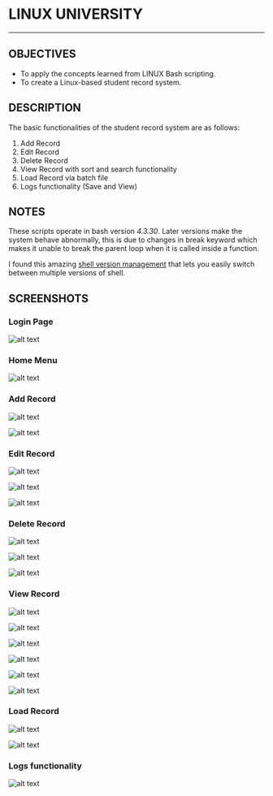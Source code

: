 # LINUX UNIVERSITY
---

## OBJECTIVES

- To apply the concepts learned from LINUX Bash scripting.
- To create a Linux-based student record system.


## DESCRIPTION

The basic functionalities of the student record system are as follows:
1.	Add Record
2.	Edit Record
3.	Delete Record
4.	View Record with sort and search functionality  
5.	Load Record via batch file
6.	Logs functionality (Save and View)


## NOTES

These scripts operate in bash version *4.3.30*. Later versions make the system behave abnormally, this is due to changes in break keyword which makes it unable to break the parent loop when it is called inside a function.

I found this amazing [shell version management][shenv] that lets you easily switch between multiple versions of shell.


## SCREENSHOTS

### Login Page

![alt text][Login]



### Home Menu

![alt text][Home]



### Add Record

![alt text][Add1]

![alt text][Add2]



### Edit Record

![alt text][Edit1]

![alt text][Edit2]

![alt text][Edit3]



### Delete Record

![alt text][Delete1]

![alt text][Delete2]

![alt text][Delete3]



### View Record

![alt text][View1]

![alt text][View2]

![alt text][View3]

![alt text][View4]

![alt text][View5]

![alt text][View6]



### Load Record

![alt text][Load1]

![alt text][Load2]



### Logs functionality

![alt text][Logs]




[Login]: https://github.com/tanpatrickf/LINUX-UNIVERSITY/blob/main/Images/LoginPage.PNG "Login Page"
[Home]: https://github.com/tanpatrickf/LINUX-UNIVERSITY/blob/main/Images/HomePage.PNG "Home Page"
[Add1]: https://github.com/tanpatrickf/LINUX-UNIVERSITY/blob/main/Images/AddRecordInput.PNG "Input New Record"
[Add2]: https://github.com/tanpatrickf/LINUX-UNIVERSITY/blob/main/Images/AddRecordConfirmation.PNG "New Record Confirmation"
[Edit1]: https://github.com/tanpatrickf/LINUX-UNIVERSITY/blob/main/Images/EditInput.PNG "Input Student Number"
[Edit2]: https://github.com/tanpatrickf/LINUX-UNIVERSITY/blob/main/Images/EditChanges.PNG "Edit Information"
[Edit3]: https://github.com/tanpatrickf/LINUX-UNIVERSITY/blob/main/Images/EditConfirmation.PNG "Update Changes Confirmation"
[Delete1]: https://github.com/tanpatrickf/LINUX-UNIVERSITY/blob/main/Images/DeleteInput.PNG "Input Student Number"
[Delete2]: https://github.com/tanpatrickf/LINUX-UNIVERSITY/blob/main/Images/DeleteDisplay.PNG "Show Student Information"
[Delete3]: https://github.com/tanpatrickf/LINUX-UNIVERSITY/blob/main/Images/DeleteConfirmation.PNG "Record Deleted Confirmation"
[View1]: https://github.com/tanpatrickf/LINUX-UNIVERSITY/blob/main/Images/ViewMain.PNG "View Menu"
[View2]: https://github.com/tanpatrickf/LINUX-UNIVERSITY/blob/main/Images/ViewSortMenu.PNG "View Sort Menu"
[View3]: https://github.com/tanpatrickf/LINUX-UNIVERSITY/blob/main/Images/ViewSortByName.PNG "View Sort by Name"
[View4]: https://github.com/tanpatrickf/LINUX-UNIVERSITY/blob/main/Images/ViewSearchMenu.PNG "View Search Menu"
[View5]: https://github.com/tanpatrickf/LINUX-UNIVERSITY/blob/main/Images/ViewSearchInput.PNG "View Search Input"
[View6]: https://github.com/tanpatrickf/LINUX-UNIVERSITY/blob/main/Images/ViewSearchResult.PNG "View Search Results"
[Load1]: https://github.com/tanpatrickf/LINUX-UNIVERSITY/blob/main/Images/LoadInput.PNG "Load Input"
[Load2]: https://github.com/tanpatrickf/LINUX-UNIVERSITY/blob/main/Images/LoadVerbose.PNG "Load Results"
[Logs]: https://github.com/tanpatrickf/LINUX-UNIVERSITY/blob/main/Images/Logs.PNG "View Logs"
[shenv]: https://github.com/shenv/shenv


[Block Diagram]: https://github.com/tanpatrickf/PID-Cooling-Fan/blob/main/Images/Block%20Diagram.png "Block Diagram"
[GUI]: https://github.com/tanpatrickf/PID-Cooling-Fan/blob/main/Images/Matlab%20GUI.png "GUI"
[Prototype]: https://github.com/tanpatrickf/PID-Cooling-Fan/blob/main/Images/Protoype%20Picture.jpg "Prototype"
